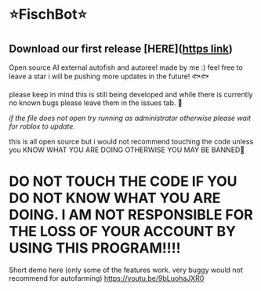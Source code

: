 # ⭐FischBot⭐
## Download our first release [HERE]([https link](https://github.com/KeepIsCoding/FischBot/releases/tag/fisch))
Open source AI external autofish and autoreel made by me :) feel free to leave a star i will be pushing more updates in the future! 🐟🐟


please keep in mind this is still being developed and while there is currently no known bugs please leave them in the issues tab. 💖

*if the file does not open try running as administrator otherwise please wait for roblox to update.*

this is all open source but i would not recommend touching the code unless you KNOW WHAT YOU ARE DOING OTHERWISE YOU MAY BE BANNED🚫

# DO NOT TOUCH THE CODE IF YOU DO NOT KNOW WHAT YOU ARE DOING. I AM NOT RESPONSIBLE FOR THE LOSS OF YOUR ACCOUNT BY USING THIS PROGRAM‼‼

Short demo here (only some of the features work. very buggy would not recommend for autofarming)
https://youtu.be/9bLuohaJXR0
